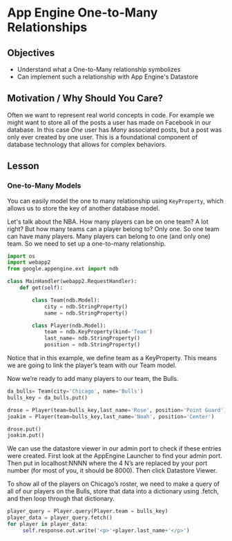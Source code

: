 

# App Engine One-to-Many Relationships

## Objectives

+ Understand what a One-to-Many relationship symbolizes
+ Can implement such a relationship with App Engine's Datastore

## Motivation / Why Should You Care?

Often we want to represent real world concepts in code. For example we might want to store all of the posts a user has made on Facebook in our database. In this case *One* user has *Many* associated posts, but a post was only ever created by one user. This is a foundational component of database technology that allows for complex behaviors.

## Lesson

### One-to-Many Models

You can easily model the one to many relationship using `KeyProperty`, which allows us to store the key of another database model.

Let's talk about the NBA. How many players can be on one team? A lot right? But how many teams can a player belong to? Only one. So one team can have many players. Many players can belong to one (and only one) team.  So we need to set up a one-to-many relationship.

```python
import os
import webapp2
from google.appengine.ext import ndb

class MainHandler(webapp2.RequestHandler):
    def get(self):

        class Team(ndb.Model):
            city = ndb.StringProperty()
            name = ndb.StringProperty()

        class Player(ndb.Model):
            team = ndb.KeyProperty(kind='Team')
            last_name= ndb.StringProperty()
            position = ndb.StringProperty()
```

Notice that in this example, we define team as a KeyProperty. This means we are going to link the player’s team with our Team model. 

Now we’re ready to add many players to our team, the Bulls.

```python
da_bulls= Team(city='Chicago', name='Bulls')
bulls_key = da_bulls.put()

drose = Player(team=bulls_key,last_name='Rose', position='Point Guard')
joakim = Player(team=bulls_key,last_name='Noah', position='Center')

drose.put()
joakim.put()
```

We can use the datastore viewer in our admin port to check if these entries were created. First look at the AppEngine Launcher to find your admin port. Then put in localhost:NNNN where the 4 N’s are replaced by your port number (for most of you, it should be 8000). Then click Datastore Viewer.

To show all of the players on Chicago’s roster, we  need to make a query of all of our players on the Bulls, store that data into a dictionary using .fetch, and then loop through that dictionary.

```python
player_query = Player.query(Player.team = bulls_key)
player_data = player_query.fetch()
for player in player_data:
     self.response.out.write('<p>'+player.last_name+'</p>')
```
